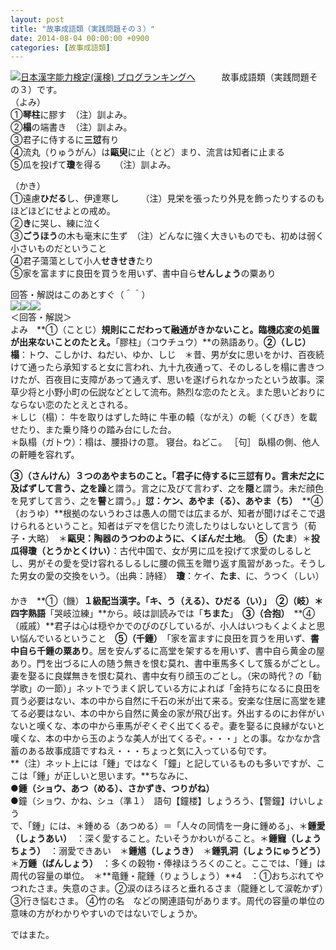 ```yaml
---
layout: post
title: "故事成語類（実践問題その３）"
date: 2014-08-04 00:00:00 +0900
categories: [故事成語類]
---
```


[![](/syuusyuu9701/assets/images/故事成語類（実践問題その３）-br_c_3028_1.gif)](http://blog.with2.net/link.php?1659096:3028 "日本漢字能力検定(漢検) ブログランキングへ")[日本漢字能力検定(漢検) ブログランキングへ](http://blog.with2.net/link.php?1659096:3028)　　　故事成語類（実践問題その３）です。  
（よみ）  
①**琴柱**に膠す　（注）訓よみ。　  
②**榻**の端書き　（注）訓よみ。  
③君子に侍するに**三愆**有り  
④流丸（りゅうがん）は**甌臾**に止（とど）まり、流言は知者に止まる  
⑤瓜を投げて**瓊**を得る　　（注）訓よみ。  
  
（かき）  
①遠慮**ひだる**し、伊達寒し　　　（注）見栄を張ったり外見を飾ったりするのもほどほどにせよとの戒め。  
②**き**に哭し、練に泣く  
③**ごうほう**の木も毫末に生ず　（注）どんなに強く大きいものでも、初めは弱く小さいものだということ  
④君子蕩蕩として小人**せきせき**たり  
⑤家を富ますに良田を買うを用いず、書中自ら**せんしょう**の粟あり  
  
回答・解説はこのあとすぐ（＾＾）  
![](https://blogimg.goo.ne.jp/user_image/02/0b/e7dc6f2eed96f496bdb38e4e47427dc5.jpg)![](https://blogimg.goo.ne.jp/user_image/7e/4e/8c4088fe851cacaee4f9caa59405b44b.jpg)![](https://blogimg.goo.ne.jp/user_image/01/a3/d06824161a4a5dd460c5611d30c2fc9e.jpg)  
＜回答・解説＞  
よみ　**①（ことじ）**規則にこだわって融通がきかないこと。臨機応変の処置が出来ないことのたとえ。**「膠柱」（コウチュウ）**の熟語あり。**②（しじ）榻**：トウ、こしかけ、ねだい、ゆか、しじ　＊昔、男が女に思いをかけ、百夜続けて通ったら承知すると女に言われ、九十九夜通って、そのしるしを榻に書きつけたが、百夜目に支障があって通えず、思いを遂げられなかったという故事。深草少将と小野小町の伝説などとして流布。熱烈な恋のたとえ。また思いどおりにならない恋のたとえとされる。  
＊しじ（榻）： 牛を取りはずした時に 牛車の轅（ながえ）の軛（くびき）を載せたり、また乗り降りの踏み台にした台。  
＊臥榻（ガトウ）：榻は、腰掛けの意。 寝台。ねどこ。 ［句］ 臥榻の側、他人の鼾睡を容れず。   
  
**③（さんけん）**３つのあやまちのこと。「君子に侍するに三愆有り。言未だ之に及ばずして言う、之を**躁**と謂う。言之に及びて言わず、之を**隠**と謂う。未だ顔色を見ずして言う、之を**瞽**と謂う。」**愆：ケン、あやま（る）、あやま（ち）**　**④（おうゆ）**根拠のないうわさは愚人の間では広まるが、知者が聞けばそこで退けられるということ。知者はデマを信じたり流したりはしないとして言う（荀子・大略）　＊**甌臾：陶器のうつわのように、くぼんだ土地**。　**⑤（たま**）＊**投瓜得瓊（とうかとくけい）**：古代中国で、女が男に瓜を投げて求愛のしるしとし、男がその愛を受け容れるしるしに腰の佩玉を贈り返す風習があった。そうした男女の愛の交換をいう。（出典：詩経）　**瓊**：ケイ、**たま**、に、うつく（しい）  
　  
かき　**①（饑）**１級配当漢字。「キ、う（える）、**ひだる（い）**」　**②（岐）**＊四字熟語**「哭岐泣練」**から。岐は訓読みでは「**ちまた**」　**③（合抱）**　**④（戚戚）**君子は心は穏やかでのびのびしているが、小人はいつもくよくよと思い悩んでいるということ　**⑤（千鍾）**　「家を富ますに良田を買うを用いず、**書中自ら千鍾の粟あり**。居を安んずるに高堂を架するを用いず、書中自ら黄金の屋あり。門を出づるに人の随う無きを恨む莫れ、書中車馬多くして簇るがごとし。妻を娶るに良媒無きを恨む莫れ、書中女有り顔玉のごとし。（宋の時代？の「勧学歌」の一節）」ネットでうまく訳している方によれば「金持ちになるに良田を買う必要はない、本の中から自然に千石の米が出て来る。安楽な住居に高堂を建てる必要はない、本の中から自然に黄金の家が飛び出す。外出するのにお伴がいないと嘆くな、本の中から車馬がぞくぞく出てくるぞ。妻を娶るに良縁がないと嘆くな、本の中から玉のような美人が出てくるぞ。・・・」との事。なかなか含蓄のある故事成語ですねえ・・・ちょっと気に入っている句です。  
**（注）ネット上には「鍾」ではなく「鐘」と記しているものも多いですが、ここは「鍾」が正しいと思います。**ちなみに、  
**●鍾（ショウ、あつ（める）、さかずき、つりがね）**  
●鐘（ショウ、かね、シュ（準１）　語句【鐘楼】しょうろう、【警鐘】けいしょう  
で、「鍾」には、＊鍾める（あつめる）＝「人々の同情を一身に鍾める」、＊**鍾愛（しょうあい）**　：深く愛すること。たいそうかわいがること。＊**鍾寵（しょうちょう）**　：溺愛できあい　＊**鍾馗（しょうき）**　＊**鍾乳洞（しょうにゅうどう）**　＊**万鍾（ばんしょう）**　：多くの穀物・俸禄ほうろくのこと。ここでは、「鍾」は周代の容量の単位。　＊**竜鍾・龍鍾（りょうしょう）**4　：①おちぶれてやつれたさま。失意のさま。②涙のほろほろと垂れるさま（龍鍾として涙乾かず）③行き悩むさま。 ④竹の名　などの関連語句があります。周代の容量の単位の意味の方がわかりやすいのではないでしょうか。   
  
ではまた。  